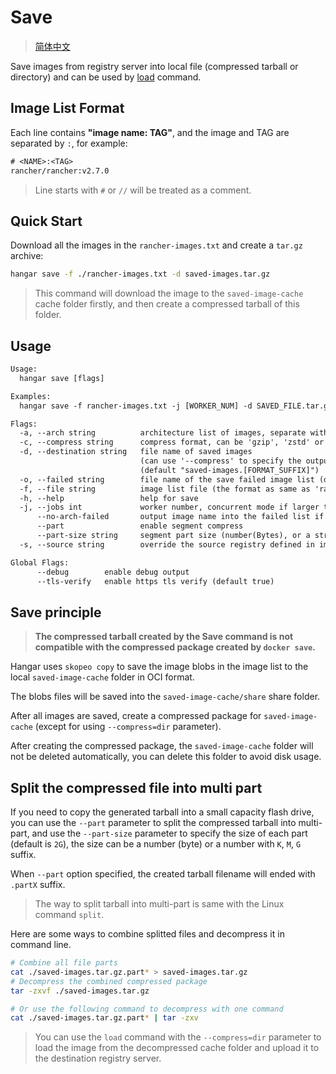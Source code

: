 # Save
> [简体中文](/docs/zh_CN/save.md)

Save images from registry server into local file (compressed tarball or directory) and can be used by [load](./load.md) command.

## Image List Format

Each line contains **"image name: TAG"**, and the image and TAG are separated by `:`, for example:

```txt
# <NAME>:<TAG>
rancher/rancher:v2.7.0
```

> Line starts with `#` or `//` will be treated as a comment.

## Quick Start

Download all the images in the `rancher-images.txt` and create a `tar.gz` archive:

```sh
hangar save -f ./rancher-images.txt -d saved-images.tar.gz
```

> This command will download the image to the `saved-image-cache` cache folder firstly, and then create a compressed tarball of this folder.

## Usage

```txt
Usage:
  hangar save [flags]

Examples:
  hangar save -f rancher-images.txt -j [WORKER_NUM] -d SAVED_FILE.tar.gz

Flags:
  -a, --arch string          architecture list of images, separate with ',' (default "amd64,arm64")
  -c, --compress string      compress format, can be 'gzip', 'zstd' or 'dir' (set to 'dir' to disable compression, rename the cache directory only) (default "gzip")
  -d, --destination string   file name of saved images
                             (can use '--compress' to specify the output file format, default is gzip)
                             (default "saved-images.[FORMAT_SUFFIX]")
  -o, --failed string        file name of the save failed image list (default "save-failed.txt")
  -f, --file string          image list file (the format as same as 'rancher-images.txt')
  -h, --help                 help for save
  -j, --jobs int             worker number, concurrent mode if larger than 1, max 20 (default 1)
      --no-arch-failed       output image name into the failed list if the image arch does not in the arch list specified by the '--arch' parameter (default true)
      --part                 enable segment compress
      --part-size string     segment part size (number(Bytes), or a string with 'K', 'M', 'G' suffix) (default "2G")
  -s, --source string        override the source registry defined in image list

Global Flags:
      --debug        enable debug output
      --tls-verify   enable https tls verify (default true)
```

## Save principle

> **The compressed tarball created by the Save command is not compatible with the compressed package created by `docker save`.**

Hangar uses `skopeo copy` to save the image blobs in the image list to the local `saved-image-cache` folder in OCI format.

The blobs files will be saved into the `saved-image-cache/share` share folder.

After all images are saved, create a compressed package for `saved-image-cache`
(except for using `--compress=dir` parameter).

After creating the compressed package, the `saved-image-cache` folder will not be deleted automatically,
you can delete this folder to avoid disk usage.

## Split the compressed file into multi part

If you need to copy the generated tarball into a small capacity flash drive,
you can use the `--part` parameter to split the compressed tarball into multi-part,
and use the `--part-size` parameter to specify the size of each part (default is `2G`),
the size can be a number (byte) or a number with `K`, `M`, `G` suffix.

When `--part` option specified, the created tarball filename will ended with `.partX` suffix.

> The way to split tarball into multi-part is same with the Linux command `split`.

Here are some ways to combine splitted files and decompress it in command line.

```sh
# Combine all file parts
cat ./saved-images.tar.gz.part* > saved-images.tar.gz
# Decompress the combined compressed package
tar -zxvf ./saved-images.tar.gz

# Or use the following command to decompress with one command
cat ./saved-images.tar.gz.part* | tar -zxv
```

> You can use the `load` command with the `--compress=dir` parameter to load the image from the decompressed cache folder and upload it to the destination registry server.
